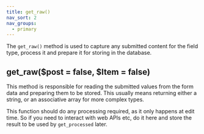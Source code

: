 ```yaml
---
title: get_raw()
nav_sort: 2
nav_groups:
  - primary
---
```


The `get_raw()` method is used to capture any submitted content for the field type, process it and prepare it for storing in the database.

## get_raw($post = false, $Item = false)

This method is responsible for reading the submitted values from the form data and preparing them to be stored. This usually means returning either a string, or an associative array for more complex types.

This function should do any processing required, as it only happens at edit time. So if you need to interact with web APIs etc, do it here and store the result to be used by `get_processed` later.